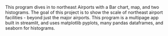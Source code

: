 This program dives in to northeast Airports with a Bar chart, map, and two histograms.
The goal of this project is to show the scale of northeast airport facilities - beyond just the major airports.
This program is a multipage app built in streamlit, and uses matplotlib pyplots,
many pandas dataframes, and seaborn for histograms.
